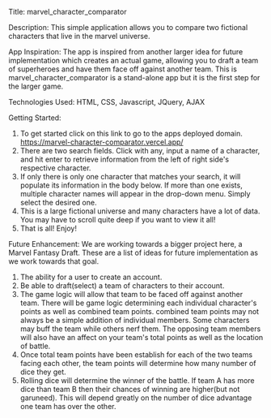 Title:
  marvel_character_comparator

Description:
  This simple application allows you to compare two fictional characters that live in the marvel universe.

App Inspiration:
  The app is inspired from another larger idea for future implementation which creates an actual game, allowing you to draft a team of superheroes and have them face off against another team. This is marvel_character_comparator is a stand-alone app but it is the first step for the larger game.

Technologies Used:
  HTML, CSS, Javascript, JQuery, AJAX

Getting Started:
  1. To get started click on this link to go to the apps deployed domain.
  https://marvel-character-comparator.vercel.app/
  2. There are two search fields. Click with any, input a name of a character, and hit enter to retrieve information from the left of right side's respective character.
  3. If only there is only one character that matches your search, it will populate its information in the body below. If more than one exists, multiple character names will appear in the drop-down menu. Simply select the desired one.
  4. This is a large fictional universe and many characters have a lot of data. You may have to scroll quite deep if you want to view it all!
  5. That is all! Enjoy!

  Future Enhancement:
  We are working towards a bigger project here, a Marvel Fantasy Draft. These are a list of ideas for future implementation as we work towards that goal.
  1. The ability for a user to create an account.
  2. Be able to draft(select) a team of characters to their account.
  3. The game logic will allow that team to be faced off against another team. There will be game logic determining each individual character's points as well as combined team points. combined team points may not always be a simple addition of individual members. Some characters may buff the team while others nerf them. The opposing team members will also have an affect on your team's total points as well as the location of battle.
  4. Once total team points have been establish for each of the two teams facing each other, the team points will determine how many number of dice they get.
  5. Rolling dice will determine the winner of the battle. If team A has more dice than team B then their chances of winning are higher(but not garuneed). This will depend greatly on the number of dice advantage one team has over the other.
  
